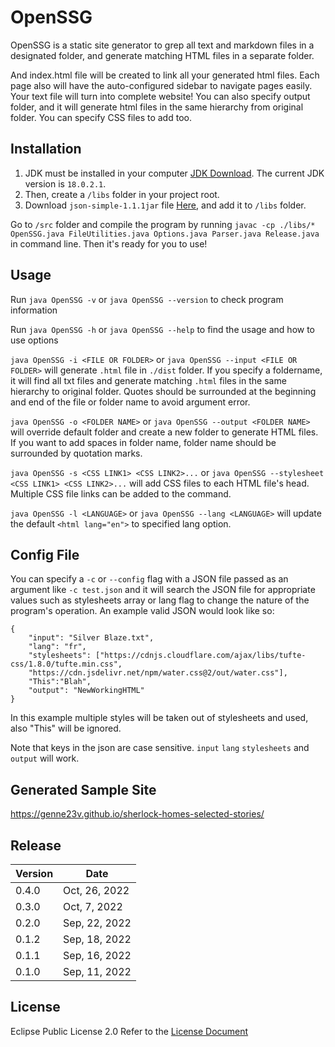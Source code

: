 # OpenSSG
OpenSSG is a static site generator to grep all text and markdown files in a designated folder, and generate matching HTML files in a separate folder. 

And index.html file will be created to link all your generated html files. Each page also will have the auto-configured sidebar to navigate pages easily. Your text file will turn into complete website! You can also specify output folder, and it will generate html files in the same hierarchy from original folder. You can specify CSS files to add too. 

## Installation
1. JDK must be installed in your computer [JDK Download](https://www.oracle.com/java/technologies/downloads/). The current JDK version is `18.0.2.1`. <br />
2. Then, create a `/libs` folder in your project root. 
3. Download `json-simple-1.1.1jar` file [Here](https://repo1.maven.org/maven2/com/googlecode/json-simple/json-simple/1.1.1/), and add it to `/libs` folder. 

Go to `/src` folder and compile the program by running `javac -cp ./libs/* OpenSSG.java FileUtilities.java Options.java Parser.java Release.java` in command line. Then it's ready for you to use! 

## Usage
Run `java OpenSSG -v` or `java OpenSSG --version` to check program information

Run `java OpenSSG -h` or `java OpenSSG --help` to find the usage and how to use options

`java OpenSSG -i <FILE OR FOLDER>` or `java OpenSSG --input <FILE OR FOLDER>` will generate `.html` file in `./dist` folder. If you specify a foldername, it will find all txt files and generate matching `.html` files in the same hierarchy to original folder. Quotes should be surrounded at the beginning and end of the file or folder name to avoid argument error.

`java OpenSSG -o <FOLDER NAME>` or `java OpenSSG --output <FOLDER NAME>` will override default folder and create a new folder to generate HTML files. If you want to add spaces in folder name, folder name should be surrounded by quotation marks. 

`java OpenSSG -s <CSS LINK1> <CSS LINK2>...` or `java OpenSSG --stylesheet <CSS LINK1> <CSS LINK2>...` will add CSS files to each HTML file's head. Multiple CSS file links can be added to the command.

`java OpenSSG -l <LANGUAGE>` or `java OpenSSG --lang <LANGUAGE>` will update the default `<html lang="en">` to specified lang option.

## Config File
You can specify a `-c` or `--config` flag with a JSON file passed as an argument like `-c test.json` and it will search the JSON file for appropriate values such as stylesheets array or lang flag to change the nature of the program's operation. An example valid JSON would look like so:

```
{
    "input": "Silver Blaze.txt",
    "lang": "fr",
    "stylesheets": ["https://cdnjs.cloudflare.com/ajax/libs/tufte-css/1.8.0/tufte.min.css",
    "https://cdn.jsdelivr.net/npm/water.css@2/out/water.css"],
    "This":"Blah",
    "output": "NewWorkingHTML"
}
```

In this example multiple styles will be taken out of stylesheets and used, also "This" will be ignored.

Note that keys in the json are case sensitive. `input` `lang` `stylesheets` and `output` will work.

## Generated Sample Site 
https://genne23v.github.io/sherlock-homes-selected-stories/

## Release
| Version | Date           |
|---------|----------------|
| 0.4.0   | Oct, 26, 2022  |
| 0.3.0   | Oct, 7, 2022   |
| 0.2.0   | Sep, 22, 2022  |
| 0.1.2   | Sep, 18, 2022  |
| 0.1.1   | Sep, 16, 2022  |
| 0.1.0   | Sep, 11, 2022  |



## License
Eclipse Public License 2.0
Refer to the [License Document](https://github.com/Genne23v/wk-ssg/blob/master/LICENSE)
